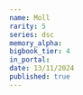 ```yaml
---
name: Moll
rarity: 5
series: dsc
memory_alpha:
bigbook_tier: 4
in_portal:
date: 13/11/2024
published: true
---
```



